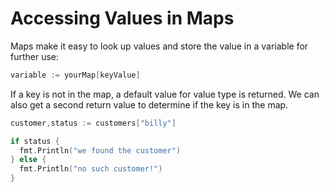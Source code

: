 # Accessing Values in Maps

Maps make it easy to look up values and store the value in a variable for further use:

```go
variable := yourMap[keyValue]
```

If a key is not in the map, a default value for value type is returned. We can also get a second return value to determine if the key is in the map.

```go
customer,status := customers["billy"]

if status {
  fmt.Println("we found the customer")
} else {
  fmt.Println("no such customer!")
}
```
